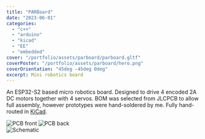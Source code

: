 ```yaml
---
title: "PARBoard"
date: "2023-06-01"
categories:
  - "c++"
  - "arduino"
  - "kicad"
  - "EE"
  - "embedded"
cover: "/portfolio/assets/parboard/parboard.gltf"
coverPoster: "/portfolio/assets/parboard/hero.png"
coverOrientation: "45deg -45deg 0deg"
excerpt: Mini robotics board
---
```


An ESP32-S2 based micro robotics board. Designed to drive 4 encoded 2A DC motors together with 4 servos. BOM was selected from JLCPCB to allow full assembly, however prototypes were hand-soldered by me. Fully hand-routed in [KiCad](https://www.kicad.org/). 


<div class="flex overflow-hidden w-full">
<img class="min-w-0" alt="PCB front" src="/portfolio/assets/parboard/front.png" />
<img class="min-w-0" alt="PCB back" src="/portfolio/assets/parboard/back.png" />
</div>

<img class="min-w-0" alt="Schematic" src="/portfolio/assets/parboard/schematic.png" />
